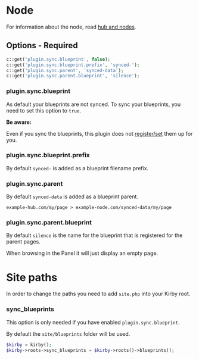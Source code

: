 # Node

For information about the node, read [hub and nodes](hub-nodes.md).

## Options - Required

```php
c::get('plugin.sync.blueprint', false);
c::get('plugin.sync.blueprint.prefix', 'synced-');
c::get('plugin.sync.parent', 'synced-data');
c::get('plugin.sync.parent.blueprint', 'silence');
```

### plugin.sync.blueprint

As default your blueprints are not synced. To sync your blueprints, you need to set this option to `true`.

**Be aware:**

Even if you sync the blueprints, this plugin does not [register/set](https://getkirby.com/docs/developer-guide/plugins/registry) them up for you.

### plugin.sync.blueprint.prefix

By default `synced-` is added as a blueprint filename prefix.

### plugin.sync.parent

By default `synced-data` is added as a blueprint parent.

```text
example-hub.com/my/page > example-node.com/synced-data/my/page
```

### plugin.sync.parent.blueprint

By default `silence` is the name for the blueprint that is registered for the parent pages.

When browsing in the Panel it will just display an empty page.

# Site paths

In order to change the paths you need to add `site.php` into your Kirby root.

### sync_blueprints

This option is only needed if you have enabled `plugin.sync.blueprint`.

By default the `site/blueprints` folder will be used.

```php
$kirby = kirby();
$kirby->roots->sync_blueprints = $kirby->roots()->blueprints();
```